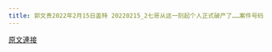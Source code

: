 ```yaml
---
title: 郭文贵2022年2月15日盖特 20220215_2七哥从这一刻起个人正式破产了……案件号码：Case No. 22-50073
---
```


[原文連接](https://gnews.org/ThreadView/53479682)


